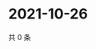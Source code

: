 # 2021-10-26

共 0 条

<!-- BEGIN WEIBO -->
<!-- 最后更新时间 Tue Oct 26 2021 15:11:33 GMT+0800 (China Standard Time) -->

<!-- END WEIBO -->
